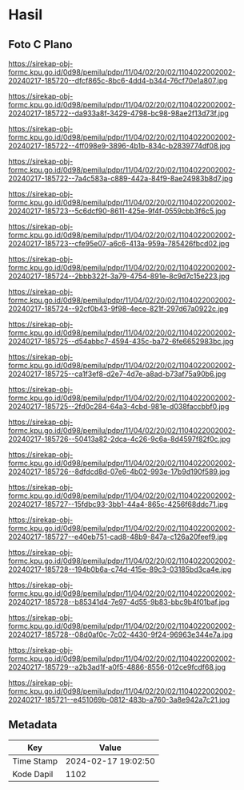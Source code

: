 # Hasil

## Foto C Plano

https://sirekap-obj-formc.kpu.go.id/0d98/pemilu/pdpr/11/04/02/20/02/1104022002002-20240217-185720--dfcf865c-8bc6-4dd4-b344-76cf70e1a807.jpg

https://sirekap-obj-formc.kpu.go.id/0d98/pemilu/pdpr/11/04/02/20/02/1104022002002-20240217-185722--da933a8f-3429-4798-bc98-98ae2f13d73f.jpg

https://sirekap-obj-formc.kpu.go.id/0d98/pemilu/pdpr/11/04/02/20/02/1104022002002-20240217-185722--4ff098e9-3896-4b1b-834c-b2839774df08.jpg

https://sirekap-obj-formc.kpu.go.id/0d98/pemilu/pdpr/11/04/02/20/02/1104022002002-20240217-185722--7a4c583a-c889-442a-84f9-8ae24983b8d7.jpg

https://sirekap-obj-formc.kpu.go.id/0d98/pemilu/pdpr/11/04/02/20/02/1104022002002-20240217-185723--5c6dcf90-8611-425e-9f4f-0559cbb3f6c5.jpg

https://sirekap-obj-formc.kpu.go.id/0d98/pemilu/pdpr/11/04/02/20/02/1104022002002-20240217-185723--cfe95e07-a6c6-413a-959a-785426fbcd02.jpg

https://sirekap-obj-formc.kpu.go.id/0d98/pemilu/pdpr/11/04/02/20/02/1104022002002-20240217-185724--2bbb322f-3a79-4754-891e-8c9d7c15e223.jpg

https://sirekap-obj-formc.kpu.go.id/0d98/pemilu/pdpr/11/04/02/20/02/1104022002002-20240217-185724--92cf0b43-9f98-4ece-821f-297d67a0922c.jpg

https://sirekap-obj-formc.kpu.go.id/0d98/pemilu/pdpr/11/04/02/20/02/1104022002002-20240217-185725--d54abbc7-4594-435c-ba72-6fe6652983bc.jpg

https://sirekap-obj-formc.kpu.go.id/0d98/pemilu/pdpr/11/04/02/20/02/1104022002002-20240217-185725--ca1f3ef8-d2e7-4d7e-a8ad-b73af75a90b6.jpg

https://sirekap-obj-formc.kpu.go.id/0d98/pemilu/pdpr/11/04/02/20/02/1104022002002-20240217-185725--2fd0c284-64a3-4cbd-981e-d038faccbbf0.jpg

https://sirekap-obj-formc.kpu.go.id/0d98/pemilu/pdpr/11/04/02/20/02/1104022002002-20240217-185726--50413a82-2dca-4c26-9c6a-8d4597f82f0c.jpg

https://sirekap-obj-formc.kpu.go.id/0d98/pemilu/pdpr/11/04/02/20/02/1104022002002-20240217-185726--8dfdcd8d-07e6-4b02-993e-17b9d190f589.jpg

https://sirekap-obj-formc.kpu.go.id/0d98/pemilu/pdpr/11/04/02/20/02/1104022002002-20240217-185727--15fdbc93-3bb1-44a4-865c-4256f68ddc71.jpg

https://sirekap-obj-formc.kpu.go.id/0d98/pemilu/pdpr/11/04/02/20/02/1104022002002-20240217-185727--e40eb751-cad8-48b9-847a-c126a20feef9.jpg

https://sirekap-obj-formc.kpu.go.id/0d98/pemilu/pdpr/11/04/02/20/02/1104022002002-20240217-185728--194b0b6a-c74d-415e-89c3-03185bd3ca4e.jpg

https://sirekap-obj-formc.kpu.go.id/0d98/pemilu/pdpr/11/04/02/20/02/1104022002002-20240217-185728--b85341d4-7e97-4d55-9b83-bbc9b4f01baf.jpg

https://sirekap-obj-formc.kpu.go.id/0d98/pemilu/pdpr/11/04/02/20/02/1104022002002-20240217-185728--08d0af0c-7c02-4430-9f24-96963e344e7a.jpg

https://sirekap-obj-formc.kpu.go.id/0d98/pemilu/pdpr/11/04/02/20/02/1104022002002-20240217-185729--a2b3ad1f-a0f5-4886-8556-012ce9fcdf68.jpg

https://sirekap-obj-formc.kpu.go.id/0d98/pemilu/pdpr/11/04/02/20/02/1104022002002-20240217-185721--e451069b-0812-483b-a760-3a8e942a7c21.jpg


## Metadata

| Key        | Value               |
| ---------- | ------------------- |
| Time Stamp | 2024-02-17 19:02:50 |
| Kode Dapil | 1102                |




